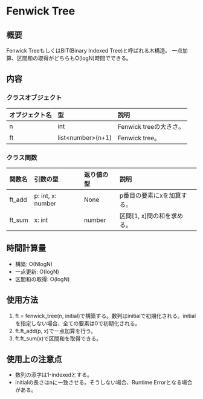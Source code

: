 # Fenwick Tree

## 概要
Fenwick TreeもしくはBIT(Binary Indexed Tree)と呼ばれる木構造。
一点加算、区間和の取得がどちらもO(logN)時間でできる。

## 内容
### クラスオブジェクト
|オブジェクト名|型|説明|
|:--|:--|:--|
|n|int|Fenwick treeの大きさ。|
|ft|list\<number\>(n+1)|Fenwick tree。|
### クラス関数
|関数名|引数の型|返り値の型|説明|
|:-|:-|:-|:-|
|ft_add|p: int, x: number|None|p番目の要素にxを加算する。|
|ft_sum|x: int|number|区間[1, x]間の和を求める。|

## 時間計算量
<ul>
  <li>構築: O(NlogN)</li>
  <li>一点更新: O(logN)</li>
  <li>区間和の取得: O(logN)</li>
</ul>

## 使用方法
<ol>
  <li>ft = fenwick_tree(n, initial)で構築する。数列はinitialで初期化される。initialを指定しない場合、全ての要素は0で初期化される。</li>
  <li>ft.ft_add(p, x)で一点加算を行う。</li>
  <li>ft.ft_sum(x)で区間和を取得できる。</li>
</ol>

## 使用上の注意点
<ul>
  <li>数列の添字は1-indexedとする。</li>
  <li>initialの長さはnに一致させる。そうしない場合、Runtime Errorとなる場合がある。</li>
</ul>
